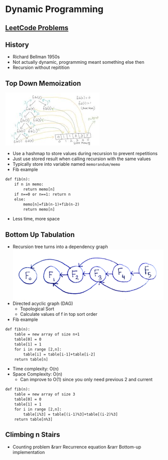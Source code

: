 # Dynamic Programming

## [LeetCode Problems](./leetcode/)

## History

- Richard Bellman 1950s
- Not actually dynamic, programming meant something else then
- Recursion without repitition

## Top Down Memoization

![Top Down Memo](./images/top-down-memo.jpg)

- Use a hashmap to store values during recursion to prevent repetitions
- Just use stored result when calling recursion with the same values
- Typically store into variable named `memorandum/memo`
- Fib example

```text
def fib(n):
    if n in memo:
        return memo[n]
    if n==0 or n==1: return n
    else:
        memo[n]=fib(n-1)+fib(n-2)
        return memo[n]
```

- Less time, more space

## Bottom Up Tabulation

- Recursion tree turns into a dependency graph
  ![Dependency Graph](./images/dependency-graph.png)
- Directed acyclic graph (DAG)
  - Topological Sort
  - Calculate values of f in top sort order
- Fib example

```text
def fib(n):
    table = new array of size n+1
    table[0] = 0
    table[1] = 1
    for i in range [2,n]:
        table[i] = table[i-1]+table[i-2]
    return table[n]
```

- Time complexity: O(n)
- Space Complexity: O(n)
  - Can improve to O(1) since you only need previous 2 and current

```text
def fib(n):
    table = new array of size 3
    table[0] = 0
    table[1] = 1
    for i in range [2,n]:
        table[i%3] = table[(i-1)%3]+table[(i-2)%3]
    return table[n%3]
```

## Climbing n Stairs

- Counting problem &rarr Recurrence equation &rarr Bottom-up implementation
